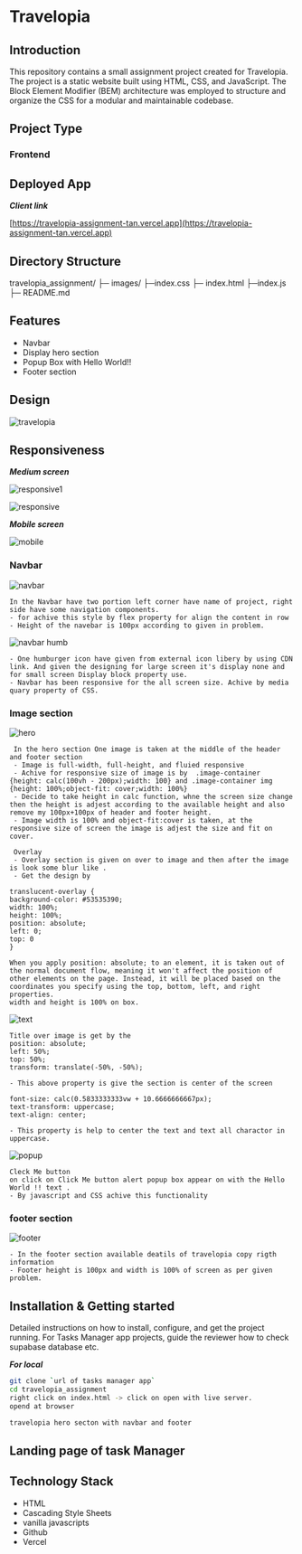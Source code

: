  # Travelopia

## Introduction
This repository contains a small assignment project created for Travelopia. The project is a static website built using HTML, CSS, and JavaScript. The Block Element Modifier (BEM) architecture was employed to structure and organize the CSS for a modular and maintainable codebase.

## Project Type
### Frontend

## Deployed App

***Client link*** 

[https://travelopia-assignment-tan.vercel.app](https://travelopia-assignment-tan.vercel.app)


## Directory Structure

travelopia_assignment/
├─ images/
├─index.css
├─ index.html
├─index.js
├─ README.md



## Features
- Navbar
- Display hero section
- Popup Box with Hello World!!
- Footer section

## Design 

![travelopia](https://github.com/khelsai01/travelopia_assignment/assets/119441119/5ad3f995-6f5c-4986-881e-569346703796)

## Responsiveness

***Medium screen***

![responsive1](https://github.com/khelsai01/travelopia_assignment/assets/119441119/409218d5-96de-49cb-af37-884c392372ad)

![responsive](https://github.com/khelsai01/travelopia_assignment/assets/119441119/992ea430-cd40-48e8-a55d-5ed7508a44e0)

***Mobile screen***

![mobile](https://github.com/khelsai01/travelopia_assignment/assets/119441119/3d628b19-e5fa-4d2f-becb-e7e1ea47f5c1)

### Navbar 

 ![navbar](https://github.com/khelsai01/travelopia_assignment/assets/119441119/30fcf68f-b5e6-40cc-b7b4-117899ca5fac)

    In the Navbar have two portion left corner have name of project, right side have some navigation components.
    - for achive this style by flex property for align the content in row
    - Height of the navebar is 100px according to given in problem.
    
![navbar humb](https://github.com/khelsai01/travelopia_assignment/assets/119441119/77787d0d-ebf4-4d53-9482-7b1319caa7d9)

    - One humburger icon have given from external icon libery by using CDN link. And given the designing for large screen it's display none and for small screen Display block property use.
    - Navbar has been responsive for the all screen size. Achive by media quary property of CSS.

### Image section

![hero](https://github.com/khelsai01/travelopia_assignment/assets/119441119/e4942200-8fa6-4449-b3c7-2b32cd383f29)


     In the hero section One image is taken at the middle of the header and footer section
     - Image is full-width, full-height, and fluied responsive
     - Achive for responsive size of image is by  .image-container {height: calc(100vh - 200px);width: 100} and .image-container img {height: 100%;object-fit: cover;width: 100%}
     - Decide to take height in calc function, whne the screen size change then the height is adjest according to the available height and also remove my 100px+100px of header and footer height.
     - Image width is 100% and object-fit:cover is taken, at the responsive size of screen the image is adjest the size and fit on cover.

     Overlay
     - Overlay section is given on over to image and then after the image is look some blur like .
     - Get the design by
    
    translucent-overlay {
    background-color: #53535390;
    width: 100%;
    height: 100%;
    position: absolute;
    left: 0;
    top: 0
    }
    
    When you apply position: absolute; to an element, it is taken out of the normal document flow, meaning it won't affect the position of other elements on the page. Instead, it will be placed based on the coordinates you specify using the top, bottom, left, and right properties.
    width and height is 100% on box.
    
 ![text](https://github.com/khelsai01/travelopia_assignment/assets/119441119/afb1c0ef-edcc-44c1-8a97-8f0641d812a1)

    Title over image is get by the
    position: absolute;
    left: 50%;
    top: 50%;
    transform: translate(-50%, -50%);
    
    - This above property is give the section is center of the screen
    
    font-size: calc(0.5833333333vw + 10.6666666667px);
    text-transform: uppercase;
    text-align: center;
    
    - This property is help to center the text and text all charactor in uppercase.
    
![popup](https://github.com/khelsai01/travelopia_assignment/assets/119441119/3a9339b6-6137-4a68-b841-59741f2010d8)

    Cleck Me button 
    on click on Click Me button alert popup box appear on with the Hello World !! text .
    - By javascript and CSS achive this functionality

### footer section

    
   ![footer](https://github.com/khelsai01/travelopia_assignment/assets/119441119/cbe25f65-e22a-4e23-81b1-eab497e3879d)
   
    - In the footer section available deatils of travelopia copy rigth information 
    - Footer height is 100px and width is 100% of screen as per given problem.

 

## Installation & Getting started
Detailed instructions on how to install, configure, and get the project running. For Tasks Manager app projects, guide the reviewer how to check supabase database etc.

***For local***
```bash 
git clone `url of tasks manager app`
cd travelopia_assignment
right click on index.html -> click on open with live server.
opend at browser
```

```bash
travelopia hero secton with navbar and footer
```

## Landing page of task Manager

## Technology Stack

- HTML
- Cascading Style Sheets
- vanilla javascripts
- Github
- Vercel
